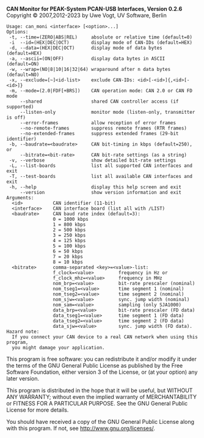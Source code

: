 __CAN Monitor for PEAK-System PCAN-USB Interfaces, Version 0.2.6__ \
Copyright &copy; 2007,2012-2023 by Uwe Vogt, UV Software, Berlin

```
Usage: can_moni <interface> [<option>...]
Options:
 -t, --time=(ZERO|ABS|REL)     absolute or relative time (default=0)
 -i  --id=(HEX|DEC|OCT)        display mode of CAN-IDs (default=HEX)
 -d, --data=(HEX|DEC|OCT)      display mode of data bytes (default=HEX)
 -a, --ascii=(ON|OFF)          display data bytes in ASCII (default=ON)
 -w, --wrap=(NO|8|10|16|32|64) wraparound after n data bytes (default=NO)
 -x, --exclude=[~]<id-list>    exclude CAN-IDs: <id>[-<id>]{,<id>[-<id>]}
 -m, --mode=(2.0|FDF[+BRS])    CAN operation mode: CAN 2.0 or CAN FD mode
     --shared                  shared CAN controller access (if supported)
     --listen-only             monitor mode (listen-only, transmitter is off)
     --error-frames            allow reception of error frames
     --no-remote-frames        suppress remote frames (RTR frames)
     --no-extended-frames      suppress extended frames (29-bit identifier)
 -b, --baudrate=<baudrate>     CAN bit-timing in kbps (default=250), or
     --bitrate=<bit-rate>      CAN bit-rate settings (as a string)
 -v, --verbose                 show detailed bit-rate settings
 -L, --list-boards             list all supported CAN interfaces and exit
 -T, --test-boards             list all available CAN interfaces and exit
 -h, --help                    display this help screen and exit
     --version                 show version information and exit
Arguments:
  <id>           CAN identifier (11-bit)
  <interface>    CAN interface board (list all with /LIST)
  <baudrate>     CAN baud rate index (default=3):
                 0 = 1000 kbps
                 1 = 800 kbps
                 2 = 500 kbps
                 3 = 250 kbps
                 4 = 125 kbps
                 5 = 100 kbps
                 6 = 50 kbps
                 7 = 20 kbps
                 8 = 10 kbps
  <bitrate>      comma-separated <key>=<value>-list:
                 f_clock=<value>         frequency in Hz or
                 f_clock_mhz=<value>     frequency in MHz
                 nom_brp=<value>         bit-rate prescaler (nominal)
                 nom_tseg1=<value>       time segment 1 (nominal)
                 nom_tseg2=<value>       time segment 2 (nominal)
                 nom_sjw=<value>         sync. jump width (nominal)
                 nom_sam=<value>         sampling (only SJA1000)
                 data_brp=<value>        bit-rate prescaler (FD data)
                 data_tseg1=<value>      time segment 1 (FD data)
                 data_tseg2=<value>      time segment 2 (FD data)
                 data_sjw=<value>        sync. jump width (FD data).
Hazard note:
  If you connect your CAN device to a real CAN network when using this program,
  you might damage your application.
```

This program is free software: you can redistribute it and/or modify
it under the terms of the GNU General Public License as published by
the Free Software Foundation, either version 3 of the License, or
(at your option) any later version.

This program is distributed in the hope that it will be useful,
but WITHOUT ANY WARRANTY; without even the implied warranty of
MERCHANTABILITY or FITNESS FOR A PARTICULAR PURPOSE.  See the
GNU General Public License for more details.

You should have received a copy of the GNU General Public License
along with this program.  If not, see <http://www.gnu.org/licenses/>.
